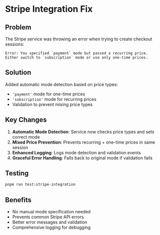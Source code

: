 # Stripe Integration Fix

## Problem

The Stripe service was throwing an error when trying to create checkout sessions:

```
Error: You specified `payment` mode but passed a recurring price. Either switch to `subscription` mode or use only one-time prices.
```

## Solution

Added automatic mode detection based on price types:

- `'payment'` mode for one-time prices
- `'subscription'` mode for recurring prices
- Validation to prevent mixing price types

## Key Changes

1. **Automatic Mode Detection**: Service now checks price types and sets correct mode
2. **Mixed Price Prevention**: Prevents recurring + one-time prices in same session
3. **Enhanced Logging**: Logs mode detection and validation events
4. **Graceful Error Handling**: Falls back to original mode if validation fails

## Testing

```bash
pnpm run test:stripe-integration
```

## Benefits

- No manual mode specification needed
- Prevents common Stripe API errors
- Better error messages and validation
- Comprehensive logging for debugging
